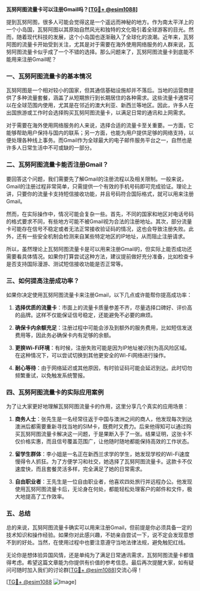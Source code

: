 **瓦努阿图流量卡可以注册Gmail吗？[[TG💪+ @esim1088](https://t.me/s/esim1088)]**

提到瓦努阿图，很多人可能会觉得这是一个遥远而神秘的地方。作为南太平洋上的一个小岛国，瓦努阿图以其原始自然风光和独特的文化吸引着全球游客的目光。然而，随着现代科技的发展，这个小岛国也逐渐融入了全球化的浪潮。近年来，瓦努阿图的流量卡开始受到关注，尤其是对于需要在海外使用网络服务的人群来说，瓦努阿图流量卡似乎成了一个不错的选择。那么问题来了，瓦努阿图流量卡到底能不能用来注册Gmail呢？

### 一、瓦努阿图流量卡的基本情况

瓦努阿图是一个相对较小的国家，但其通信基础设施却并不落后。当地的运营商提供了多种流量套餐，涵盖了从短期旅行到长期居住的各种需求。这些流量卡通常可以在全球范围内使用，尤其是在邻近的澳大利亚、新西兰等地区。因此，许多人在出国旅游或工作时会选择购买瓦努阿图流量卡，以满足日常的通讯和上网需求。

对于需要在海外使用网络服务的人来说，选择合适的流量卡至关重要。一方面，它能够帮助用户保持与国内的联系；另一方面，也能为用户提供足够的网络支持，以便处理各种线上事务。而Gmail作为全球最大的电子邮件服务平台之一，自然也是许多人日常生活中不可或缺的一部分。

### 二、瓦努阿图流量卡能否注册Gmail？

要回答这个问题，我们需要先了解Gmail的注册流程以及相关限制。一般来说，Gmail的注册过程非常简单，只需提供一个有效的手机号码即可完成验证。理论上讲，只要你的流量卡支持短信接收功能，并且号码符合国际格式，就可以用来注册Gmail。

然而，在实际操作中，情况可能会复杂一些。首先，不同的国家和地区对电话号码的格式要求不同，有些地方可能不被Gmail视为合法的注册地址。其次，部分流量卡可能存在信号不稳定或者无法正常接收验证码的情况，这也会导致注册失败。此外，还有一些安全机制会检测来自某些特定地区的IP地址，从而阻止注册请求。

所以，虽然理论上瓦努阿图流量卡是可以用来注册Gmail的，但实际上能否成功还需要看具体情况。如果你打算尝试这种方法，建议提前做好充分准备，比如检查卡是否支持国际漫游、测试短信接收功能是否正常等。

### 三、如何提高注册成功率？

如果你决定使用瓦努阿图流量卡来注册Gmail，以下几点或许能帮你提高成功率：

1. **选择优质的流量卡**：市面上的流量卡质量参差不齐，尽量选择口碑好、评价高的品牌。这样不仅能保证信号稳定，还能避免不必要的麻烦。
   
2. **确保卡内余额充足**：注册过程中可能会涉及到额外的服务费用，比如短信发送费用等，因此务必确保卡内有足够的余额。

3. **更换Wi-Fi环境**：有时候，注册失败可能是因为IP地址被识别为高风险区域。在这种情况下，可以尝试切换到其他更安全的Wi-Fi网络进行操作。

4. **耐心等待**：由于网络延迟或其他原因，有时验证码可能会延迟到达。此时切勿频繁重试，以免触发系统警报。

### 四、瓦努阿图流量卡的实际应用案例

为了让大家更好地理解瓦努阿图流量卡的作用，这里分享几个真实的应用场景：

1. **商务人士**：张先生是一名经常往返于中国与澳洲之间的商人，他发现每次到达澳洲后都需要重新寻找当地的SIM卡，既费时又费力。后来他得知可以通过购买瓦努阿图流量卡解决这一问题，于是果断入手了一张。结果证明，这张卡不仅价格实惠，而且信号覆盖范围广，让他随时随地都能保持高效的工作状态。

2. **留学生群体**：李小姐是一名正在新西兰求学的学生，她发现学校的Wi-Fi速度慢得令人抓狂。为了方便学习和社交，她选择了瓦努阿图流量卡。这款卡不仅速度快，而且套餐灵活多样，完全满足了她的日常需求。

3. **自由职业者**：王先生是一位自由职业者，他喜欢四处旅行并远程办公。他发现使用瓦努阿图流量卡后，无论身在何处，都能轻松处理客户的邮件和文件，极大地提高了工作效率。

### 五、总结

总的来说，瓦努阿图流量卡确实可以用来注册Gmail，但前提是你必须具备一定的技术知识和操作经验。如果你对此感兴趣，不妨亲自尝试一下，说不定会发现意想不到的好处。当然，在使用过程中也要注意遵守当地法律法规，避免触犯红线。

无论你是想体验异国风情，还是单纯为了满足日常通讯需求，瓦努阿图流量卡都值得考虑。希望这篇文章能为你提供有价值的参考信息。最后再次提醒大家，如有疑问可随时加入我们的讨论群[[TG💪+ @esim1088](https://t.me/s/esim1088)]交流心得！

[[TG💪+ @esim1088](https://t.me/s/esim1088) ![Image](https://i.postimg.cc/4NQfJmqS/Snipaste-2025-05-13-00-14-12.png)]